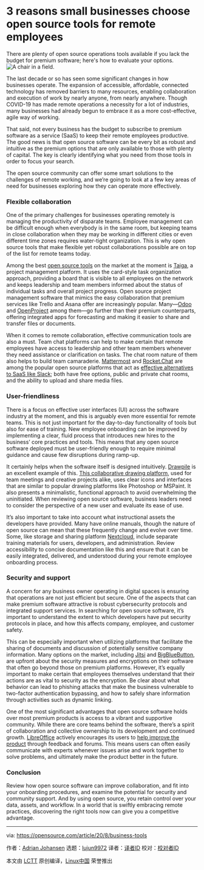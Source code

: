[#]: collector: (lujun9972)
[#]: translator: ( )
[#]: reviewer: ( )
[#]: publisher: ( )
[#]: url: ( )
[#]: subject: (3 reasons small businesses choose open source tools for remote employees)
[#]: via: (https://opensource.com/article/20/8/business-tools)
[#]: author: (Adrian Johansen https://opensource.com/users/ajohansen)

3 reasons small businesses choose open source tools for remote employees
======
There are plenty of open source operations tools available if you lack
the budget for premium software; here's how to evaluate your options.
![A chair in a field.][1]

The last decade or so has seen some significant changes in how businesses operate. The expansion of accessible, affordable, connected technology has removed barriers to many resources, enabling collaboration and execution of work by nearly anyone, from nearly anywhere. Though COVID-19 has made remote operations a necessity for a lot of industries, many businesses had already begun to embrace it as a more cost-effective, agile way of working.

That said, not every business has the budget to subscribe to premium software as a service (SaaS) to keep their remote employees productive. The good news is that open source software can be every bit as robust and intuitive as the premium options that are only available to those with plenty of capital. The key is clearly identifying what you need from those tools in order to focus your search.

The open source community can offer some smart solutions to the challenges of remote working, and we’re going to look at a few key areas of need for businesses exploring how they can operate more effectively.

### Flexible collaboration

One of the primary challenges for businesses operating remotely is managing the productivity of disparate teams. Employee management can be difficult enough when everybody is in the same room, but keeping teams in close collaboration when they may be working in different cities or even different time zones requires water-tight organization. This is why open source tools that make flexible yet robust collaborations possible are on top of the list for remote teams today.

Among the best [open source tools][2] on the market at the moment is [Taiga][3], a project management platform. It uses the card-style task organization approach, providing a board that is visible to all employees on the network and keeps leadership and team members informed about the status of individual tasks and overall project progress. Open source project management software that mimics the easy collaboration that premium services like Trello and Asana offer are increasingly popular. Many—[Odoo][4] and [OpenProject][5] among them—go further than their premium counterparts, offering integrated apps for forecasting and making it easier to share and transfer files or documents.

When it comes to remote collaboration, effective communication tools are also a must. Team chat platforms can help to make certain that remote employees have access to leadership and other team members whenever they need assistance or clarification on tasks. The chat room nature of them also helps to build team camaraderie. [Mattermost][6] and [Rocket.Chat][7] are among the popular open source platforms that act as [effective alternatives to SaaS like Slack][8]; both have free options, public and private chat rooms, and the ability to upload and share media files.

### User-friendliness

There is a focus on effective user interfaces (UI) across the software industry at the moment, and this is arguably even more essential for remote teams. This is not just important for the day-to-day functionality of tools but also for ease of training. New employee onboarding can be improved by implementing a clear, fluid process that introduces new hires to the business’ core practices and tools. This means that any open source software deployed must be user-friendly enough to require minimal guidance and cause few disruptions during ramp-up.

It certainly helps when the software itself is designed intuitively. [Drawpile][9] is an excellent example of this. [This collaborative drawing platform][10], used for team meetings and creative projects alike, uses clear icons and interfaces that are similar to popular drawing platforms like Photoshop or MSPaint. It also presents a minimalistic, functional approach to avoid overwhelming the uninitiated. When reviewing open source software, business leaders need to consider the perspective of a new user and evaluate its ease of use.

It’s also important to take into account what instructional assets the developers have provided. Many have online manuals, though the nature of open source can mean that these frequently change and evolve over time. Some, like storage and sharing platform [Nextcloud][11], include separate training materials for users, developers, and administration. Review accessibility to concise documentation like this and ensure that it can be easily integrated, delivered, and understood during your remote employee onboarding process.

### Security and support

A concern for any business owner operating in digital spaces is ensuring that operations are not just efficient but secure. One of the aspects that can make premium software attractive is robust cybersecurity protocols and integrated support services. In searching for open source software, it’s important to understand the extent to which developers have put security protocols in place, and how this affects company, employee, and customer safety.

This can be especially important when utilizing platforms that facilitate the sharing of documents and discussion of potentially sensitive company information. Many options on the market, including [Jitsi][12] and [BigBlueButton][13], are upfront about the security measures and encryptions on their software that often go beyond those on premium platforms. However, it’s equally important to make certain that employees themselves understand that their actions are as vital to security as the encryption. Be clear about what behavior can lead to phishing attacks that make the business vulnerable to two-factor authentication bypassing, and how to safely share information through activities such as dynamic linking.

One of the most significant advantages that open source software holds over most premium products is access to a vibrant and supportive community. While there are core teams behind the software, there’s a spirit of collaboration and collective ownership to its development and continued growth. [LibreOffice][14] actively encourages its users to [help improve the product][15] through feedback and forums. This means users can often easily communicate with experts whenever issues arise and work together to solve problems, and ultimately make the product better in the future.

### Conclusion

Review how open source software can improve collaboration, and fit into your onboarding procedures, and examine the potential for security and community support. And by using open source, you retain control over your data, assets, and workflow. In a world that is swiftly embracing remote practices, discovering the right tools now can give you a competitive advantage.

--------------------------------------------------------------------------------

via: https://opensource.com/article/20/8/business-tools

作者：[Adrian Johansen][a]
选题：[lujun9972][b]
译者：[译者ID](https://github.com/译者ID)
校对：[校对者ID](https://github.com/校对者ID)

本文由 [LCTT](https://github.com/LCTT/TranslateProject) 原创编译，[Linux中国](https://linux.cn/) 荣誉推出

[a]: https://opensource.com/users/ajohansen
[b]: https://github.com/lujun9972
[1]: https://opensource.com/sites/default/files/styles/image-full-size/public/lead-images/BIZ_WorkInPublic_4618517_1110_CS_A.png?itok=RwVrWArk (A chair in a field.)
[2]: https://opensource.com/article/20/3/open-source-working-home
[3]: https://taiga.io/
[4]: https://www.odoo.com/
[5]: https://www.openproject.org/
[6]: https://mattermost.com/
[7]: https://rocket.chat/
[8]: https://opensource.com/alternatives/slack
[9]: https://drawpile.net/
[10]: https://opensource.com/article/20/3/drawpile
[11]: https://nextcloud.com/
[12]: https://jitsi.org/
[13]: https://bigbluebutton.org/
[14]: https://www.libreoffice.org/
[15]: https://www.libreoffice.org/community/get-involved/
